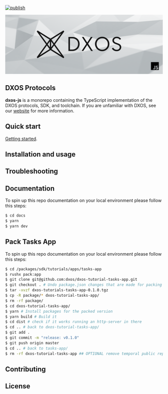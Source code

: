 [![publish](https://github.com/dxos/protocols/actions/workflows/publish.yaml/badge.svg)](https://github.com/dxos/protocols/actions/workflows/publish.yaml)

![js-dxos](./docs/images/github-repo-banner.png)

## DXOS Protocols 

**dxos-js** is a  monorepo containing the TypeScript implementation of the DXOS protocols, SDK, and toolchain. 
If you are unfamiliar with DXOS, see our [website](https://dxos.org) for more information.

## Quick start

[Getting started](./docs/content/getting-started.md).

## Installation and usage

## Troubleshooting

## Documentation

To spin up this repo documentation on your local environment please follow this steps:

```bash
$ cd docs
$ yarn
$ yarn dev
```

## Pack Tasks App
<!-- TODO: Let's try to make an script for this (zarco)  -->
<!-- 
The script should read the version in the package json to select the tgz file, unpack it and
also commit the new release version
-->
To spin up this repo documentation on your local environment please follow this steps:

```bash
$ cd /packages/sdk/tutorials/apps/tasks-app
$ rushx pack:app
$ git clone git@github.com:dxos/dxos-tutorial-tasks-app.git
$ git checkout . # Undo package.json changes that are made for packing purposes
$ tar -xvzf dxos-tutorials-tasks-app-0.1.0.tgz
$ cp -R package/* dxos-tutorial-tasks-app/
$ rm -rf package/
$ cd dxos-tutorial-tasks-app/
$ yarn # Install packages for the packed version
$ yarn build # Build it
$ cd dist # check if it works running an http-server in there
$ cd .. # back to dxos-tutorial-tasks-app/
$ git add .
$ git commit -m "release: v0.1.0"
$ git push origin master
$ cd .. # back to tasks-app/
$ rm -rf dxos-tutorial-tasks-app ## OPTIONAL remove temporal public repo
```

## Contributing


## License

